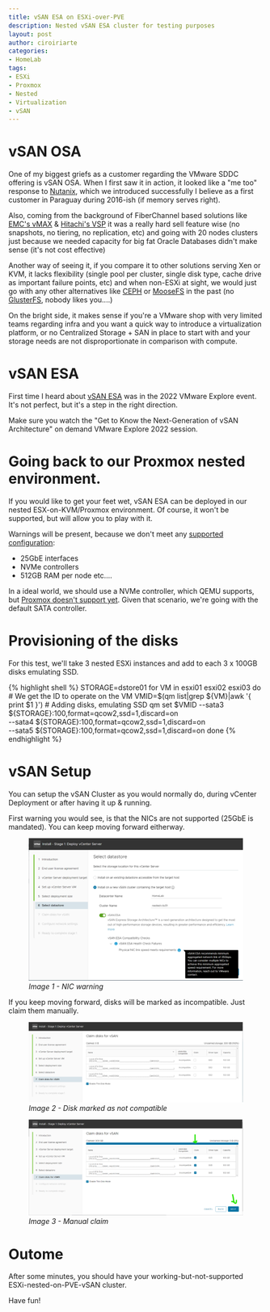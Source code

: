 ```yaml
---
title: vSAN ESA on ESXi-over-PVE
description: Nested vSAN ESA cluster for testing purposes
layout: post
author: ciroiriarte
categories:
- HomeLab
tags:
- ESXi
- Proxmox
- Nested
- Virtualization
- vSAN
---
```


# vSAN OSA
One of my biggest griefs as a customer regarding the VMware SDDC offering is vSAN OSA. When I first saw it in action, it looked like a "me too" response to [Nutanix](https://www.nutanix.com/mx/info/software-defined-storage), which we introduced successfully I believe as a first customer in Paraguay during 2016-ish (if memory serves right). 

Also, coming from the background of FiberChannel based solutions like [EMC's vMAX](https://www.youtube.com/watch?v=Zp3yMGlzZhM) & [Hitachi's VSP](https://knowledge.hitachivantara.com/Documents/Storage/VSP_G1X00_and_VSP_F1500/80-06-6x/Hardware_Guide/03_Hardware_architecture) it was a really hard sell feature wise (no snapshots, no tiering, no replication, etc) and going with 20 nodes clusters just because we needed capacity for big fat Oracle Databases didn't make sense (it's not cost effective)

Another way of seeing it, if you compare it to other solutions serving Xen or KVM, it lacks flexibility (single pool per cluster, single disk type, cache drive as important failure points, etc) and when non-ESXi at sight, we would just go with any other alternatives like [CEPH](https://docs.ceph.com/en/latest/architecture/) or [MooseFS](https://moosefs.com/blog/architecture/) in the past (no [GlusterFS](https://docs.gluster.org/en/main/Quick-Start-Guide/Architecture/), nobody likes you....)

On the bright side, it makes sense if you're a VMware shop with very limited teams regarding infra and you want a quick way to introduce a virtualization platform, or no Centralized Storage + SAN in place to start with and your storage needs are not disproportionate in comparison with compute.

# vSAN ESA
First time I heard about [vSAN ESA](https://core.vmware.com/blog/introduction-vsan-express-storage-architecture) was in the 2022 VMware Explore event. It's not perfect, but it's a step in the right direction.

Make sure you watch the "Get to Know the Next-Generation of vSAN Architecture" on demand VMware Explore 2022 session.

# Going back to our Proxmox nested environment.
If you would like to get your feet wet, vSAN ESA can be deployed in our nested ESX-on-KVM/Proxmox environment. Of course, it won't be supported, but will allow you to play with it.

Warnings will be present, because we don't meet any [supported configuration](https://kb.vmware.com/s/article/90343):
- 25GbE interfaces
- NVMe controllers
- 512GB RAM per node
etc....

In a ideal world, we should use a NVMe controller, which QEMU supports, but [Proxmox doesn't support yet](https://bugzilla.proxmox.com/show_bug.cgi?id=2255). Given that scenario, we're going with the default SATA controller.

# Provisioning of the disks

For this test, we'll take 3 nested ESXi instances and add to each 3 x 100GB disks emulating SSD.

{% highlight shell %}
STORAGE=dstore01
for VM in esxi01 esxi02 esxi03
do
    # We get the ID to operate on the VM
    VMID=$(qm list|grep ${VM}|awk '{ print $1 }')
    # Adding disks, emulating SSD
    qm set $VMID --sata3 ${STORAGE}:100,format=qcow2,ssd=1,discard=on \
        --sata4 ${STORAGE}:100,format=qcow2,ssd=1,discard=on \
        --sata5 ${STORAGE}:100,format=qcow2,ssd=1,discard=on
done
{% endhighlight %}

# vSAN Setup

You can setup the vSAN Cluster as you would normally do, during vCenter Deployment or after having it up & running.

First warning you would see, is that the NICs are not supported (25GbE is mandated). You can keep moving forward eitherway.

<figure>
  <a href="/assets/img/2023-09-07-nic-speed-warning.png">
  <img src="/assets/img/2023-09-07-nic-speed-warning.png" alt="NIC warning"/>
  </a>
  <figcaption><i>Image 1 - NIC warning</i></figcaption>
</figure>

If you keep moving forward, disks will be marked as incompatible. Just claim them manually.

<figure>
  <a href="/assets/img/2023-09-07-incompatible-disk-warning.png">
  <img src="/assets/img/2023-09-07-incompatible-disk-warning.png" alt="Disk marked as not compatible"/>
  </a>
  <figcaption><i>Image 2 - Disk marked as not compatible</i></figcaption>
</figure>

<figure>
  <a href="/assets/img/2023-09-07-disk-claiming.png">
  <img src="/assets/img/2023-09-07-disk-claiming.png" alt="Manual claim"/>
  </a>
  <figcaption><i>Image 3 - Manual claim</i></figcaption>
</figure>

# Outome

After some minutes, you should have your working-but-not-supported ESXi-nested-on-PVE-vSAN cluster.

Have fun!
